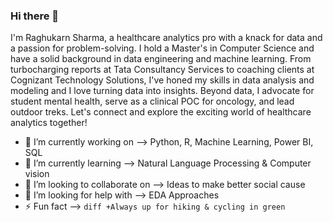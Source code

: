 ### Hi there 👋

I'm Raghukarn Sharma, a healthcare analytics pro with a knack for data and a passion for problem-solving. I hold a Master's in Computer Science and have a solid background in data engineering and machine learning. From turbocharging reports at Tata Consultancy Services to coaching clients at Cognizant Technology Solutions, I've honed my skills in data analysis and modeling and I love turning data into insights.
Beyond data, I advocate for student mental health, serve as a clinical POC for oncology, and lead outdoor treks. Let's connect and explore the exciting world of healthcare analytics together!
 
 - 🔭 I’m currently working on -->  Python, R, Machine Learning, Power BI, SQL
- 🌱 I’m currently learning -->  Natural Language Processing & Computer vision
- 👯 I’m looking to collaborate on -->  Ideas to make better social cause
- 🤔 I’m looking for help with --> EDA Approaches
- ⚡ Fun fact --> ```diff +Always up for hiking & cycling in green ```
